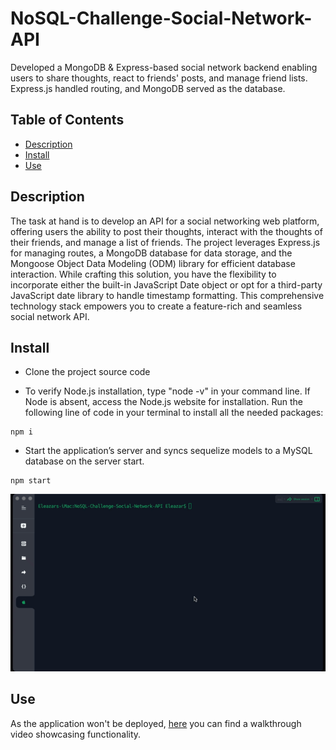 # NoSQL-Challenge-Social-Network-API
Developed a MongoDB &amp; Express-based social network backend enabling users to share thoughts, react to friends' posts, and manage friend lists. Express.js handled routing, and MongoDB served as the database.

## Table of Contents
* [Description](#description)
* [Install](#install)
* [Use](#use)

## Description
The task at hand is to develop an API for a social networking web platform, offering users the ability to post their thoughts, interact with the thoughts of their friends, and manage a list of friends. The project leverages Express.js for managing routes, a MongoDB database for data storage, and the Mongoose Object Data Modeling (ODM) library for efficient database interaction. While crafting this solution, you have the flexibility to incorporate either the built-in JavaScript Date object or opt for a third-party JavaScript date library to handle timestamp formatting. This comprehensive technology stack empowers you to create a feature-rich and seamless social network API.

## Install
* Clone the project source code

* To verify Node.js installation, type "node -v" in your command line. If Node is absent, access the Node.js website for installation. Run the following line of code in your terminal to install all the needed packages: 
```
npm i 
```

* Start the application’s server and syncs sequelize models to a MySQL database on the server start.
```
npm start
```
![Start the application’s server](./images/image1.gif)

## Use
As the application won't be deployed, [here](https://drive.google.com/file/d/1n7KpAFEJW3krvqBKQMWlfa5ZIEKLs7lY/view?usp=sharing) you can find a walkthrough video showcasing functionality.